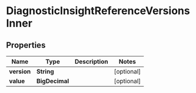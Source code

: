

# DiagnosticInsightReferenceVersionsInner


## Properties

| Name | Type | Description | Notes |
|------------ | ------------- | ------------- | -------------|
|**version** | **String** |  |  [optional] |
|**value** | **BigDecimal** |  |  [optional] |



